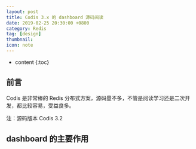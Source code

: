```yaml
---
layout: post
title: Codis 3.x 的 dashboard 源码阅读
date: 2019-02-25 20:30:00 +0800
category: Redis
tag: [design]
thumbnail: 
icon: note
---
```


* content
{:toc}

## 前言

Codis 是非常棒的 Redis 分布式方案，源码量不多，不管是阅读学习还是二次开发，都比较容易，受益良多。

注：源码版本 Codis 3.2

## dashboard 的主要作用



